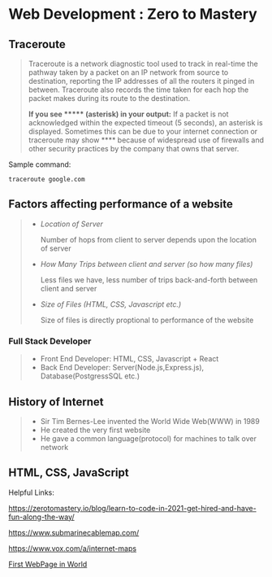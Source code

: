 # Web Development : Zero to Mastery

## Traceroute

> Traceroute is a network diagnostic tool used to track in real-time the pathway taken by a packet on an IP network from source to destination, reporting the IP addresses of all the routers it pinged in between. Traceroute also records the time taken for each hop the packet makes during its route to the destination.
> 
> **If you see ***** (asterisk) in your output:** If a packet is not acknowledged within the expected timeout (5 seconds), an asterisk is displayed. Sometimes this can be due to your internet connection or traceroute  may show ****  because of widespread use of firewalls and other security practices by the company that owns that server.

Sample command:

`traceroute google.com`

## Factors affecting performance of a website
>
> - *Location of Server*
>  
>   Number of hops from client to server depends upon the location of server
> - *How Many Trips between client and server (so how many files)*
> 
>   Less files we have, less number of trips back-and-forth between client and server
> - *Size of Files (HTML, CSS, Javascript etc.)*
> 
>   Size of files is directly proptional to performance of the website

### Full Stack Developer
>
> - Front End Developer: HTML, CSS, Javascript + React
> - Back End Developer: Server(Node.js,Express.js), Database(PostgressSQL etc.)

## History of Internet

> - Sir Tim Bernes-Lee invented the World Wide Web(WWW) in 1989
> - He created the very first website
> - He gave a common language(protocol) for machines to talk over network

## HTML, CSS, JavaScript

>

Helpful Links:

<https://zerotomastery.io/blog/learn-to-code-in-2021-get-hired-and-have-fun-along-the-way/>

<https://www.submarinecablemap.com/>

<https://www.vox.com/a/internet-maps>

[First WebPage in World](http://info.cern.ch/hypertext/WWW/TheProject.html)